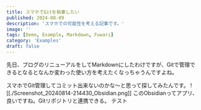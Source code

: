 ```yaml
---
title: スマホでGitを執筆したい
published: 2024-08-09
description: 'スマホでの可能性を考える記事です。'
image: ''
tags: [Demo, Example, Markdown, Fuwari]
category: 'Examples'
draft: false 
---
```

先日、ブログのリニューアルをしてMarkdownにしたわけですが、Gitで管理できるとなるとなんか変わった使い方を考えたくなっちゃうんですよね。

スマホでGit管理してコミット出来ないのかな～と思って探してみたんです。
![[./Screenshot_20240814-214430_Obsidian.png]]
このObsidianってアプリ、良いですね。Gitリポジトリと連携できる。
テスト